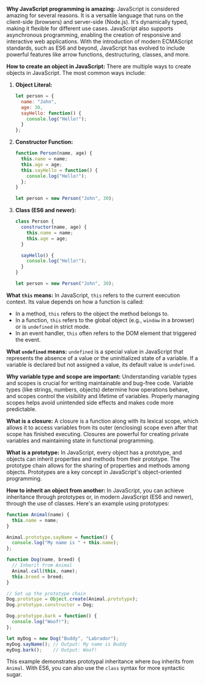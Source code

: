 **Why JavaScript programming is amazing:**
JavaScript is considered amazing for several reasons. It is a versatile language that runs on the client-side (browsers) and server-side (Node.js). It's dynamically typed, making it flexible for different use cases. JavaScript also supports asynchronous programming, enabling the creation of responsive and interactive web applications. With the introduction of modern ECMAScript standards, such as ES6 and beyond, JavaScript has evolved to include powerful features like arrow functions, destructuring, classes, and more.

**How to create an object in JavaScript:**
There are multiple ways to create objects in JavaScript. The most common ways include:

1. **Object Literal:**
   ```javascript
   let person = {
     name: "John",
     age: 30,
     sayHello: function() {
       console.log("Hello!");
     }
   };
   ```

2. **Constructor Function:**
   ```javascript
   function Person(name, age) {
     this.name = name;
     this.age = age;
     this.sayHello = function() {
       console.log("Hello!");
     };
   }

   let person = new Person("John", 30);
   ```

3. **Class (ES6 and newer):**
   ```javascript
   class Person {
     constructor(name, age) {
       this.name = name;
       this.age = age;
     }

     sayHello() {
       console.log("Hello!");
     }
   }

   let person = new Person("John", 30);
   ```

**What `this` means:**
In JavaScript, `this` refers to the current execution context. Its value depends on how a function is called:
- In a method, `this` refers to the object the method belongs to.
- In a function, `this` refers to the global object (e.g., `window` in a browser) or is `undefined` in strict mode.
- In an event handler, `this` often refers to the DOM element that triggered the event.

**What `undefined` means:**
`undefined` is a special value in JavaScript that represents the absence of a value or the uninitialized state of a variable. If a variable is declared but not assigned a value, its default value is `undefined`.

**Why variable type and scope are important:**
Understanding variable types and scopes is crucial for writing maintainable and bug-free code. Variable types (like strings, numbers, objects) determine how operations behave, and scopes control the visibility and lifetime of variables. Properly managing scopes helps avoid unintended side effects and makes code more predictable.

**What is a closure:**
A closure is a function along with its lexical scope, which allows it to access variables from its outer (enclosing) scope even after that scope has finished executing. Closures are powerful for creating private variables and maintaining state in functional programming.

**What is a prototype:**
In JavaScript, every object has a prototype, and objects can inherit properties and methods from their prototype. The prototype chain allows for the sharing of properties and methods among objects. Prototypes are a key concept in JavaScript's object-oriented programming.

**How to inherit an object from another:**
In JavaScript, you can achieve inheritance through prototypes or, in modern JavaScript (ES6 and newer), through the use of classes. Here's an example using prototypes:

```javascript
function Animal(name) {
  this.name = name;
}

Animal.prototype.sayName = function() {
  console.log("My name is " + this.name);
};

function Dog(name, breed) {
  // Inherit from Animal
  Animal.call(this, name);
  this.breed = breed;
}

// Set up the prototype chain
Dog.prototype = Object.create(Animal.prototype);
Dog.prototype.constructor = Dog;

Dog.prototype.bark = function() {
  console.log("Woof!");
};

let myDog = new Dog("Buddy", "Labrador");
myDog.sayName(); // Output: My name is Buddy
myDog.bark();    // Output: Woof!
```

This example demonstrates prototypal inheritance where `Dog` inherits from `Animal`. With ES6, you can also use the `class` syntax for more syntactic sugar.
